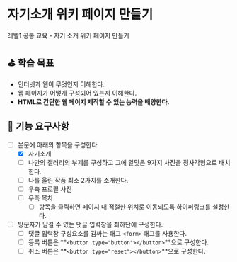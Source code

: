 # 자기소개 위키 페이지 만들기

레벨1 공통 교육 - 자기 소개 위키 페이지 만들기

## ⛳️ 학습 목표

- 인터넷과 웹이 무엇인지 이해한다.
- 웹 페이지가 어떻게 구성되어 있는지 이해한다.
- **HTML로 간단한 웹 페이지 제작할 수 있는 능력을 배양한다.**

## 🎯 기능 요구사항

- [ ] 본문에 아래의 항목을 구성한다
  - [x] 자기소개
  - [ ] 나만의 갤러리의 부제를 구성하고 그에 알맞은 9가지 사진을 정사각형으로 배치한다.
  - [ ] 나를 울린 작품 최소 2가지를 소개한다.
  - [ ] 우측 프로필 사진
  - [ ] 우측 목차
    - [ ] 항목을 클릭하면 페이지 내 적절한 위치로 이동되도록 하이퍼링크를 설정한다.
- [ ] 방문자가 남길 수 있는 댓글 입력창을 최하단에 구성한다.
  - [ ] 댓글 입력창 구성요소를 감싸는 태그 `<form>` 태그를 사용한다.
  - [ ] 등록 버튼은 **`<button type="button"></button>`**으로 구성한다.
  - [ ] 취소 버튼은 **`<button type="reset"></button>`**으로 구성한다.
